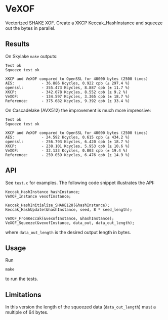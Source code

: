 # VeXOF

Vectorized SHAKE XOF. Create a XKCP Keccak_HashInstance and squeeze out the bytes in parallel.

## Results

On Skylake `make` outputs:
```
Test ok
Squeeze test ok

XKCP and VeXOF compared to OpenSSL for 40000 bytes (2500 times)
AES:            - 36.886 Kcycles, 0.922 cpb (± 297.4 %)
openssl:        - 355.473 Kcycles, 8.887 cpb (± 11.7 %)
XKCP:           - 342.078 Kcycles, 8.552 cpb (± 9.2 %)
VeXOF:          - 134.597 Kcycles, 3.365 cpb (± 18.7 %)
Reference:      - 375.682 Kcycles, 9.392 cpb (± 33.4 %)
```

On Cascadelake (AVX512) the improvement is much more impressive:
```
Test ok
Squeeze test ok

XKCP and VeXOF compared to OpenSSL for 40000 bytes (2500 times)
AES:            - 24.592 Kcycles, 0.615 cpb (± 434.2 %)
openssl:        - 256.793 Kcycles, 6.420 cpb (± 18.7 %)
XKCP:           - 238.101 Kcycles, 5.953 cpb (± 10.6 %)
VeXOF:          - 32.133 Kcycles, 0.803 cpb (± 19.4 %)
Reference:      - 259.059 Kcycles, 6.476 cpb (± 14.9 %)
```

## API

See `test.c` for examples. The following code snippet illustrates the API:

```
Keccak_HashInstance hashInstance;
VeXOF_Instance vexofInstance;

Keccak_HashInitialize_SHAKE128(&hashInstance);
Keccak_HashUpdate(&hashInstance, seed, 8 * seed_length);

VeXOF_FromKeccak(&vexofInstance, &hashInstance);
VeXOF_Squeeze(&vexofInstance, data_out, data_out_length);
```

where `data_out_length` is the desired output length in bytes. 

## Usage

Run 
```
make
```
to run the tests. 

## Limitations

In this version the length of the squeezed data (`data_out_length`) must a multiple of 64 bytes.
